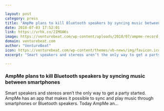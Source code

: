 ```yaml
---

layout: post
category: press
title: "AmpMe plans to kill Bluetooth speakers by syncing music between smartphones"
date: 2018-07-03 17:52:01
link: https://vrhk.co/2IMOAKs
image: https://venturebeat.com/wp-content/uploads/2018/07/ampme-record-375-77.jpg?fit=1798%2C1200&strip=all
domain: venturebeat.com
author: "VentureBeat"
icon: https://venturebeat.com/wp-content/themes/vb-news/img/favicon.ico
excerpt: "Smart speakers and stereos aren’t the only way to get a party started. AmpMe has an app that makes it possible to sync and play music through smartphones or Bluetooth speakers. Today AmpMe an…"

---
```


### AmpMe plans to kill Bluetooth speakers by syncing music between smartphones

Smart speakers and stereos aren’t the only way to get a party started. AmpMe has an app that makes it possible to sync and play music through smartphones or Bluetooth speakers. Today AmpMe an…